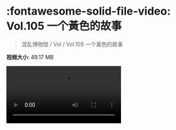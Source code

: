 # :fontawesome-solid-file-video: Vol.105 一个黃色的故事

> 混乱博物馆 / Vol / Vol.105 一个黃色的故事

**视频大小**: 49.17 MB

<div class="video"><video src="https://file.hsyhx.top/archive/混乱博物馆/Vol/Vol.105 一个黃色的故事.mp4" controls preload>🤔 您的浏览器不支持 video 标签</video></div>